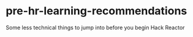 # pre-hr-learning-recommendations
Some less technical things to jump into before you begin Hack Reactor

